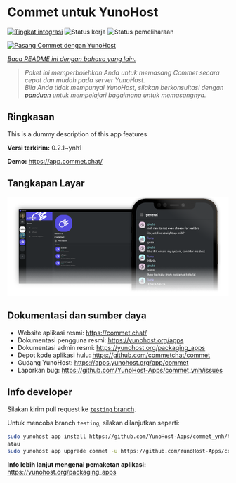 <!--
N.B.: README ini dibuat secara otomatis oleh <https://github.com/YunoHost/apps/tree/master/tools/readme_generator>
Ini TIDAK boleh diedit dengan tangan.
-->

# Commet untuk YunoHost

[![Tingkat integrasi](https://dash.yunohost.org/integration/commet.svg)](https://ci-apps.yunohost.org/ci/apps/commet/) ![Status kerja](https://ci-apps.yunohost.org/ci/badges/commet.status.svg) ![Status pemeliharaan](https://ci-apps.yunohost.org/ci/badges/commet.maintain.svg)

[![Pasang Commet dengan YunoHost](https://install-app.yunohost.org/install-with-yunohost.svg)](https://install-app.yunohost.org/?app=commet)

*[Baca README ini dengan bahasa yang lain.](./ALL_README.md)*

> *Paket ini memperbolehkan Anda untuk memasang Commet secara cepat dan mudah pada server YunoHost.*  
> *Bila Anda tidak mempunyai YunoHost, silakan berkonsultasi dengan [panduan](https://yunohost.org/install) untuk mempelajari bagaimana untuk memasangnya.*

## Ringkasan

This is a dummy description of this app features


**Versi terkirim:** 0.2.1~ynh1

**Demo:** <https://app.commet.chat/>

## Tangkapan Layar

![Tangkapan Layar pada Commet](./doc/screenshots/screenshot.png)

## Dokumentasi dan sumber daya

- Website aplikasi resmi: <https://commet.chat/>
- Dokumentasi pengguna resmi: <https://yunohost.org/apps>
- Dokumentasi admin resmi: <https://yunohost.org/packaging_apps>
- Depot kode aplikasi hulu: <https://github.com/commetchat/commet>
- Gudang YunoHost: <https://apps.yunohost.org/app/commet>
- Laporkan bug: <https://github.com/YunoHost-Apps/commet_ynh/issues>

## Info developer

Silakan kirim pull request ke [`testing` branch](https://github.com/YunoHost-Apps/commet_ynh/tree/testing).

Untuk mencoba branch `testing`, silakan dilanjutkan seperti:

```bash
sudo yunohost app install https://github.com/YunoHost-Apps/commet_ynh/tree/testing --debug
atau
sudo yunohost app upgrade commet -u https://github.com/YunoHost-Apps/commet_ynh/tree/testing --debug
```

**Info lebih lanjut mengenai pemaketan aplikasi:** <https://yunohost.org/packaging_apps>
